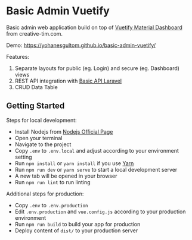# Basic Admin Vuetify

Basic admin web application build on top of [Vuetify Material Dashboard](https://github.com/creativetimofficial/vuetify-material-dashboard) from creative-tim.com. 

Demo: https://yohanesgultom.github.io/basic-admin-vuetify/

Features:
1. Separate layouts for public (eg. Login) and secure (eg. Dashboard) views
1. REST API integration with [Basic API Laravel](https://basic-api-laravel.herokuapp.com/)
1. CRUD Data Table

## Getting Started

Steps for local development:

- Install Nodejs from [Nodejs Official Page](https://nodejs.org/en/)
- Open your terminal
- Navigate to the project
- Copy `.env` to `.env.local` and adjust according to your environment setting
- Run `npm install` or `yarn install` if you use [Yarn](https://yarnpkg.com/en/)
- Run `npm run dev` or `yarn serve` to start a local development server
- A new tab will be opened in your browser
- Run `npm run lint` to run linting

Additional steps for production:

- Copy `.env` to `.env.production`
- Edit `.env.production` and `vue.config.js` according to your production environment 
- Run `npm run build` to build your app for production
- Deploy content of `dist/` to your production server
